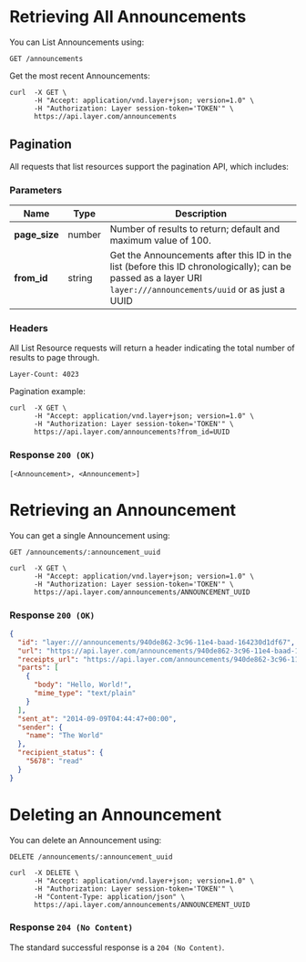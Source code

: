 # Retrieving All Announcements

You can List Announcements using:

```request
GET /announcements
```

Get the most recent Announcements:

```console
curl  -X GET \
      -H "Accept: application/vnd.layer+json; version=1.0" \
      -H "Authorization: Layer session-token='TOKEN'" \
      https://api.layer.com/announcements
```

## Pagination

All requests that list resources support the pagination API, which includes:

### Parameters

| Name    |  Type | Description |
|---------|-------|-------------|
| **page_size** | number  | Number of results to return; default and maximum value of 100. |
| **from_id** | string | Get the Announcements after this ID in the list (before this ID chronologically); can be passed as a layer URI `layer:///announcements/uuid` or as just a UUID |

### Headers

All List Resource requests will return a header indicating the total number of results to page through.

```text
Layer-Count: 4023
```

Pagination example:

```console
curl  -X GET \
      -H "Accept: application/vnd.layer+json; version=1.0" \
      -H "Authorization: Layer session-token='TOKEN'" \
      https://api.layer.com/announcements?from_id=UUID
```

### Response `200 (OK)`

```text
[<Announcement>, <Announcement>]
```

# Retrieving an Announcement

You can get a single Announcement using:

```request
GET /announcements/:announcement_uuid
```

```console
curl  -X GET \
      -H "Accept: application/vnd.layer+json; version=1.0" \
      -H "Authorization: Layer session-token='TOKEN'" \
      https://api.layer.com/announcements/ANNOUNCEMENT_UUID
```

### Response `200 (OK)`

```json
{
  "id": "layer:///announcements/940de862-3c96-11e4-baad-164230d1df67",
  "url": "https://api.layer.com/announcements/940de862-3c96-11e4-baad-164230d1df67",
  "receipts_url": "https://api.layer.com/announcements/940de862-3c96-11e4-baad-164230d1df67/receipts",
  "parts": [
    {
      "body": "Hello, World!",
      "mime_type": "text/plain"
    }
  ],
  "sent_at": "2014-09-09T04:44:47+00:00",
  "sender": {
    "name": "The World"
  },
  "recipient_status": {
    "5678": "read"
  }
}
```

# Deleting an Announcement

You can delete an Announcement using:

```request
DELETE /announcements/:announcement_uuid
```

```console
curl  -X DELETE \
      -H "Accept: application/vnd.layer+json; version=1.0" \
      -H "Authorization: Layer session-token='TOKEN'" \
      -H "Content-Type: application/json" \
      https://api.layer.com/announcements/ANNOUNCEMENT_UUID
```

### Response `204 (No Content)`

The standard successful response is a `204 (No Content)`.

